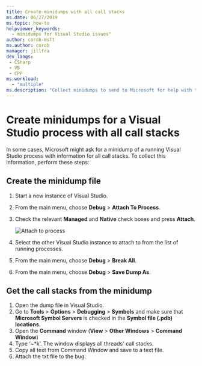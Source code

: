 ```yaml
---
title: Create minidumps with all call stacks
ms.date: 06/27/2019
ms.topic: how-to
helpviewer_keywords:
  - minidumps for Visual Studio issues"
author: corob-msft
ms.author: corob
manager: jillfra
dev_langs:
 - CSharp
 - VB
 - CPP
ms.workload:
  - "multiple"
ms.description: "Collect minidumps to send to Microsoft for help with troubleshooting issues with Visual Studio"
---
```

# Create minidumps for a Visual Studio process with all call stacks

In some cases, Microsoft might ask for a minidump of a running Visual Studio process with information for all call stacks. To collect this information, perform these steps:

## Create the minidump file

1. Start a new instance of Visual Studio.
1. From the main menu, choose **Debug** > **Attach To Process**.
1. Check the relevant **Managed** and **Native** check boxes and press **Attach**.

   ![Attach to process](../ide/media/attach-to-process.png)

1. Select the other Visual Studio instance to attach to from the list of running processes.
1. From the main menu, choose **Debug** > **Break All**.
1. From the main menu, choose **Debug** > **Save Dump As**.

## Get the call stacks from the minidump

1. Open the dump file in Visual Studio.
1. Go to **Tools** > **Options** > **Debugging** > **Symbols** and make sure that **Microsoft Symbol Servers** is checked in the **Symbol file (.pdb) locations**.
1. Open the **Command** window (**View** > **Other Windows** > **Command Window**)
1. Type ‘~*k’. The window displays all threads' call stacks.
1. Copy all text from Command Window and save to a text file.
1. Attach the txt file to the bug.
